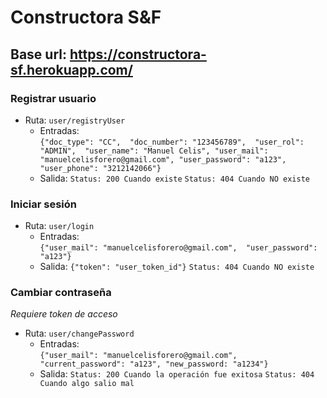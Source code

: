 # Constructora S&F

## Base url: https://constructora-sf.herokuapp.com/

### Registrar usuario
- Ruta: ``user/registryUser``
    - Entradas:  
         ``{"doc_type": "CC", 
            "doc_number": "123456789", 
            "user_rol": "ADMIN", 
            "user_name": "Manuel Celis",
            "user_mail": "manuelcelisforero@gmail.com",
            "user_password": "a123",
            "user_phone": "3212142066"}``
    - Salida: ``Status: 200 Cuando existe`` ``Status: 404 Cuando NO existe``  
    
### Iniciar sesión
- Ruta: ``user/login``
    - Entradas:  
         ``{"user_mail": "manuelcelisforero@gmail.com", 
            "user_password": "a123"}``
    - Salida: ``{"token": "user_token_id"}`` ``Status: 404 Cuando NO existe``  
    
### Cambiar contraseña
*Requiere token de acceso*
- Ruta: ``user/changePassword``
    - Entradas:  
         ``{"user_mail": "manuelcelisforero@gmail.com", 
            "current_password": "a123",
            "new_password: "a1234"}``
    - Salida: ``Status: 200 Cuando la operación fue exitosa`` ``Status: 404 Cuando algo salio mal``
    
